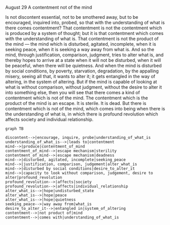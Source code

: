 August 29
A contentment not of the mind

Is not discontent essential, not to be smothered away, but to be encouraged, inquired into, probed, so that with the understanding of what is there comes contentment? That contentment is not the contentment which is produced by a system of thought; but it is that contentment which comes with the understanding of what is. That contentment is not the product of the mind — the mind which is disturbed, agitated, incomplete, when it is seeking peace, when it is seeking a way away from what is. And so the mind, through justification, comparison, judgment, tries to alter what is, and thereby hopes to arrive at a state when it will not be disturbed, when it will be peaceful, when there will be quietness. And when the mind is disturbed by social conditions, by poverty, starvation, degradation, by the appalling misery, seeing all that, it wants to alter it; it gets entangled in the way of altering, in the system of altering. But if the mind is capable of looking at what is without comparison, without judgment, without the desire to alter it into something else, then you will see that there comes a kind of contentment which is not of the mind.
The contentment which is the product of the mind is an escape. It is sterile. It is dead. But there is contentment which is not of the mind, which comes into being when there is the understanding of what is, in which there is profound revolution which affects society and individual relationship.

```mermaid
graph TB

discontent-->|encourage, inquire, probe|understanding_of_what_is
understanding_of_what_is-->|leads to|contentment
mind-->|produce|contentment_of_mind
contentment_of_mind-->|escape mechanism|sterility
contentment_of_mind-->|escape mechanism|deadness
mind-->|disturbed, agitated, incomplete|seeking_peace
mind-->|justification, comparison, judgement|alter_what_is
mind-->|disturbed by social conditions|desire_to_alter_it
mind-->|capacity to look without comparison, judgement, desire to alter|profound_revolution
profound_revolution-->|affects|society
profound_revolution-->|affects|individual_relationship
alter_what_is-->|hope|undisturbed_state
alter_what_is-->|hope|peace
alter_what_is-->|hope|quietness
seeking_peace-->|way away from|what_is
desire_to_alter_it-->|entangled in|system_of_altering
contentment-->|not product of|mind
contentment-->|comes with|understanding_of_what_is
```
